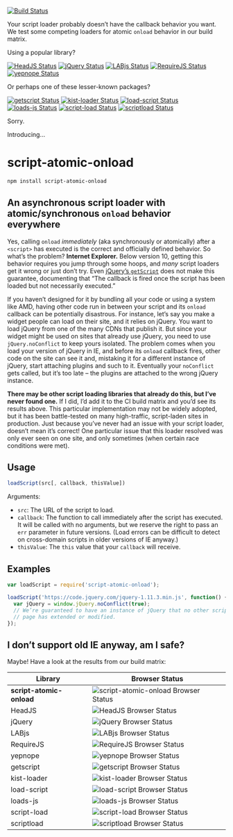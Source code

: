 [![Build Status][trav_img]][trav_site]

Your script loader probably doesn’t have the callback behavior you want.
We test some competing loaders for atomic `onload` behavior in our build matrix.

Using a popular library?

[![HeadJS Status][headjs_img]][trav_site]
[![jQuery Status][jquery_img]][trav_site]
[![LABjs Status][labjs_img]][trav_site]
[![RequireJS Status][requirejs_img]][trav_site]
[![yepnope Status][yepnope_img]][trav_site]

Or perhaps one of these lesser-known packages?

[![getscript Status][getscript_img]][trav_site]
[![kist-loader Status][kist-loader_img]][trav_site]
[![load-script Status][load-script_img]][trav_site]
[![loads-js Status][loads-js_img]][trav_site]
[![script-load Status][script-load_img]][trav_site]
[![scriptload Status][scriptload_img]][trav_site]

Sorry.

Introducing…

# script-atomic-onload

```bash
npm install script-atomic-onload
```

## An asynchronous script loader with atomic/synchronous `onload` behavior everywhere

Yes, calling `onload` *immediately* (aka synchronously or atomically) after a
`<script>` has executed is the correct and officially defined behavior. So
what’s the problem? **Internet Explorer.** Below version 10, getting this
behavior requires you jump through some hoops, and *many* script loaders get it
wrong or just don’t try. Even [jQuery’s `getScript`](https://api.jquery.com/jquery.getscript/)
does not make this guarantee, documenting that “The callback is fired once the
script has been loaded but not necessarily executed.”

If you haven’t designed for it by bundling all your code or using a system
like AMD, having other code run in between your script and its `onload`
callback can be potentially disastrous. For instance, let’s say you make a
widget people can load on their site, and it relies on jQuery. You want to load
jQuery from one of the many CDNs that publish it. But since your widget might
be used on sites that already use jQuery, you need to use `jQuery.noConflict` to
keep yours isolated. The problem comes when you load your version of jQuery in
IE, and before its `onload` callback fires, other code on the site can see it
and, mistaking it for a different instance of jQuery, start attaching plugins
and such to it. Eventually your `noConflict` gets called, but it’s too late –
the plugins are attached to the wrong jQuery instance.

**There may be other script loading libraries that already do this, but I’ve
never found one.** If I did, I’d add it to the CI build matrix and you’d see
its results above. This particular implementation may not be widely adopted,
but it has been battle-tested on many high-traffic, script-laden sites in
production. Just because you’ve never had an issue with your script loader,
doesn’t mean it’s correct! One particular issue that this loader resolved was
only ever seen on one site, and only sometimes (when certain race conditions
were met).

## Usage

```javascript
loadScript(src[, callback, thisValue])
```

Arguments:

* `src`: The URL of the script to load.
* `callback`: The function to call immediately after the script has executed. It
  will be called with no arguments, but we reserve the right to pass an `err`
  parameter in future versions. (Load errors can be difficult to detect on
  cross-domain scripts in older versions of IE anyway.)
* `thisValue`: The `this` value that your `callback` will receive.

## Examples

```javascript
var loadScript = require('script-atomic-onload');

loadScript('https://code.jquery.com/jquery-1.11.3.min.js', function() {
  var jQuery = window.jQuery.noConflict(true);
  // We’re guaranteed to have an instance of jQuery that no other script on the
  // page has extended or modified.
});
```

## I don’t support old IE anyway, am I safe?

Maybe! Have a look at the results from our build matrix:

Library                  | Browser Status
------------------------ | --------------
**script-atomic-onload** | ![script-atomic-onload Browser Status][script-atomic-onload_browsers_img]
HeadJS                   | ![HeadJS Browser Status][headjs_browsers_img]
jQuery                   | ![jQuery Browser Status][jquery_browsers_img]
LABjs                    | ![LABjs Browser Status][labjs_browsers_img]
RequireJS                | ![RequireJS Browser Status][requirejs_browsers_img]
yepnope                  | ![yepnope Browser Status][yepnope_browsers_img]
getscript                | ![getscript Browser Status][getscript_browsers_img]
kist-loader              | ![kist-loader Browser Status][kist-loader_browsers_img]
load-script              | ![load-script Browser Status][load-script_browsers_img]
loads-js                 | ![loads-js Browser Status][loads-js_browsers_img]
script-load              | ![script-load Browser Status][script-load_browsers_img]
scriptload               | ![scriptload Browser Status][scriptload_browsers_img]

[trav_img]: https://img.shields.io/travis/exogen/script-atomic-onload/master.svg
[getscript_img]: http://travis-matrix.herokuapp.com/exogen/script-atomic-onload?branch=master&env=TEST_LOADER=getscript&label=getscript
[headjs_img]: http://travis-matrix.herokuapp.com/exogen/script-atomic-onload?branch=master&env=TEST_LOADER=headjs&label=HeadJS
[jquery_img]: http://travis-matrix.herokuapp.com/exogen/script-atomic-onload?branch=master&env=TEST_LOADER=jquery&label=jQuery
[kist-loader_img]: http://travis-matrix.herokuapp.com/exogen/script-atomic-onload?branch=master&env=TEST_LOADER=kist-loader&label=kist-loader
[labjs_img]: http://travis-matrix.herokuapp.com/exogen/script-atomic-onload?branch=master&env=TEST_LOADER=labjs&label=LABjs
[load-script_img]: http://travis-matrix.herokuapp.com/exogen/script-atomic-onload?branch=master&env=TEST_LOADER=load-script&label=load-script
[loads-js_img]: http://travis-matrix.herokuapp.com/exogen/script-atomic-onload?branch=master&env=TEST_LOADER=loads-js&label=loads-js
[requirejs_img]: http://travis-matrix.herokuapp.com/exogen/script-atomic-onload?branch=master&env=TEST_LOADER=requirejs&label=RequireJS
[scriptload_img]: http://travis-matrix.herokuapp.com/exogen/script-atomic-onload?branch=master&env=TEST_LOADER=scriptload&label=scriptload
[script-load_img]: http://travis-matrix.herokuapp.com/exogen/script-atomic-onload?branch=master&env=TEST_LOADER=script-load&label=script-load
[yepnope_img]: http://travis-matrix.herokuapp.com/exogen/script-atomic-onload?branch=master&env=TEST_LOADER=yepnope&label=yepnope
[trav_site]: https://travis-ci.org/exogen/script-atomic-onload

[script-atomic-onload_browsers_img]: http://localhost:3000/exogen/script-atomic-onload/sauce?name=script-atomic-onload
[headjs_browsers_img]: http://travis-matrix.herokuapp.com/exogen/script-atomic-onload/sauce?name=headjs
[jquery_browsers_img]: http://travis-matrix.herokuapp.com/exogen/script-atomic-onload/sauce?name=jquery
[labjs_browsers_img]: http://travis-matrix.herokuapp.com/exogen/script-atomic-onload/sauce?name=labjs
[requirejs_browsers_img]: http://travis-matrix.herokuapp.com/exogen/script-atomic-onload/sauce?name=requirejs
[yepnope_browsers_img]: http://travis-matrix.herokuapp.com/exogen/script-atomic-onload/sauce?name=yepnope
[getscript_browsers_img]: http://travis-matrix.herokuapp.com/exogen/script-atomic-onload/sauce?name=getscript
[kist-loader_browsers_img]: http://travis-matrix.herokuapp.com/exogen/script-atomic-onload/sauce?name=kist-loader
[load-script_browsers_img]: http://travis-matrix.herokuapp.com/exogen/script-atomic-onload/sauce?name=load-script
[loads-js_browsers_img]: http://travis-matrix.herokuapp.com/exogen/script-atomic-onload/sauce?name=loads-js
[script-load_browsers_img]: http://travis-matrix.herokuapp.com/exogen/script-atomic-onload/sauce?name=script-load
[scriptload_browsers_img]: http://travis-matrix.herokuapp.com/exogen/script-atomic-onload/sauce?name=scriptload
